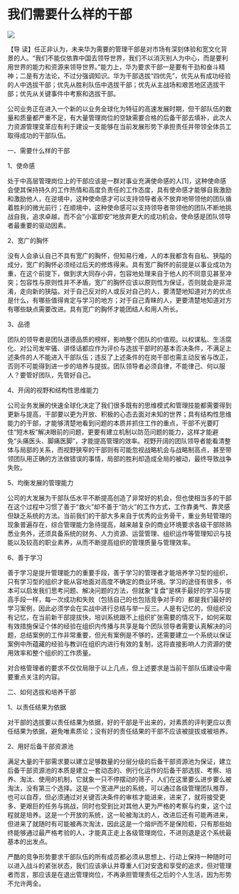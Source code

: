 # 我们需要什么样的干部
<img class="pv" src="https://api.visitor.plantree.me/visitor-badge/pv?namespace=plantree.me&key=renzhengfei-speeches/我们需要什么样的干部.md">





【导  读】任正非认为，未来华为需要的管理干部是对市场有深刻体验和宽文化背景的人。“我们不能仅依靠中国去领导世界，我们不以消灭别人为中心，而是要利用世界的能力和资源来领导世界。”能力上，华为要求干部一是要有干劲和奋斗精神；二是有方法论，不过分强调知识。华为干部选拔“四优先”，优先从有成功经验的人中选拔干部；优先从胜利队伍中选拔干部；优先从主战场和艰苦地区选拔干部；优先从关键事件中考察和选拔干部。



公司业务正在进入一个新的以业务全球化为特征的高速发展时期，但干部队伍的数量和质量都严重不足，有大量管理岗位的空缺需要合格的后备干部去填补，此次人力资源管理变革应有利于建设一支能够在当前发展形势下承担责任并带领全体员工取得成功的干部队伍。

一、需要什么样的干部

1、使命感

处于中高层管理岗位上的干部应该是一群对事业充满使命感的人[1]，这种使命感会使其保持持久的工作热情和高度负责任的工作态度，具有使命感才能够自我激励和激励他人，在逆境中，这种使命感才可以支持领导者永不放弃地带领他的团队循着胜利的微光前行；在顺境中，这种使命感可以支持领导者带领他的团队不断地挑战自我，追求卓越，而不会“小富即安”地放弃更大的成功机会。使命感是团队领导者最重要的驱动因素。

2、宽广的胸怀

没有人会承认自己不具有宽广的胸怀，但知易行难，人的本我都含有自私、狭隘的成分，宽广的胸怀必须经过后天的修炼得来。具有宽广胸怀的前提是以事业成功为重，在这个前提下，做到求大同存小异，包容地处理来自于他人的不同意见甚至冲突；包容性与原则性并不矛盾，宽广的胸怀应该以原则性为保证，否则就会是非混淆，走向新的狭隘。对于自己反对的人或反对自己的人，要清楚地知道对方的优点是什么，有哪些值得肯定与学习的地方；对于自己青睐的人，更要清楚地知道对方有哪些缺点需要改进。具有宽广的胸怀才能团结人和用人所长。

3、品德

团队的领导者是团队道德品质的榜样，影响整个团队的价值观。以权谋私、生活腐化、对公司发牢骚、讲怪话都应作为评价与选拔干部时的基本否决条件，不满足上述条件的人不能进入干部队伍；违反了上述条件的在岗干部也需主动反省与改正，否则不可能得到进一步的培养与提拔。团队领导者必须自律，不能律己、何以服人？要管好团队，先管好自己。

4、开阔的视野和结构性思维能力

公司业务发展的快速全球化决定了我们很多既有的思维模式和管理技能都需要得到更新与提高，干部要以更为开放、积极的心态去面对未知的世界；具有结构性思维能力的干部，才能够清楚地看到问题的本质并抓住工作的重点，干部不光要盯住“短木板”解决眼前的问题，更要有建立机制以防范问题的能力，这样才能避免“头痛医头、脚痛医脚”，才能提高管理的效率。视野开阔的团队领导者能看清整体与局部的关系，而视野狭窄的干部则有可能忽视战略机会与战略制高点，甚至带领团队用正确的方法做错误的事情，局部的胜利却造成全局的被动，最终导致战争失败。

5、均衡发展的管理能力

公司的大发展为干部队伍水平不断提高创造了非常好的机会，但也使相当多的干部在这个过程中习惯了善于“救火”却不善于“防火”的工作方式，工作靠勇气、靠灵感但缺乏系统的方法。当前我们的干部大多来自于优秀的业务骨干，重业务轻管理的现象普遍存在，综合管理能力急待提高，越来越复杂的商业环境要求各级干部除熟悉业务外，还须具备系统的财务、人力资源、运营管理、组织运作等管理知识与技能以及较高的职业素养，从而不断提高组织的管理质量与管理效率。

6、善于学习

善于学习是提升管理能力的重要手段，善于学习的管理者才能培养学习型的组织，只有学习型的组织才能从容地面对高度不确定的商业环境。学习的途径有很多，书本可以启发我们思考问题、解决问题的方法，但就象“复盘”是棋手最好的学习与提高手段一样，每一次成功和失败（包括自己的也包括竞争对手的）都是我们最好的学习案例，因此必须学会在实战中进行总结与举一反三。人是有记忆的，但组织没有记忆，在当前新干部提拔快，培训系统跟不上组织扩张需要的情况下，如何采取有效措施保证个体的经验在组织内传播与共享是每个团队领导者需要认真解决的问题，总结案例的工作非常重要，但光有案例是不够的，还需要建立一个系统以保证案例中所蕴藏的经验与教训在组织内进行有效的复制，这将直接影响人力资源的使用效率和整个组织的工作质量。

对合格管理者的要求不仅仅局限于以上几点，但上述要求是当前干部队伍建设中需要重点关注的内容。

二、如何选拔和培养干部

1、以责任结果为依据

对干部的选拔要以责任结果为依据，好的干部是干出来的，对素质的评判更应以责任结果为依据，避免唯素质论；没有好的责任结果的干部不应该被提拔或被培养。

2、用好后备干部资源池

满足大量的干部需求要以建立足够数量的分层分级的后备干部资源池为保证，建立后备干部资源池的本质是建立一套动态的、例行化运作的后备干部选拔、考察、培养、淘汰、使用的机制，它就象一只不停摆动的筛子，人们在这里要么进步要么被淘汰，没有第三个选择。这是一个宽进严出的系统，可以通过各级管理团队推荐，也可以自荐，但必须通过对关键否决条件的审核才能进来，进来了，就将接受更多、更艰巨的任务与挑战，同时也受到比对其他人更为严格的考察与约束，这个过程就是培养。这是一个开放的系统，这一轮被淘汰的人，改进后还有可能再进来，但进来了就随时有可能被再次淘汰，因此这是一个熔炉而不是保险柜，只有那些始终能够通过最严格考验的人，才能真正走上各级管理岗位，不进则退是这个系统最基本的出发点。

严酷的竞争形势要求干部队伍的所有成员都必须从思想上、行动上保持一种随时可以进入战斗的紧张状态，我们应该承认并尊重人们对安逸和享受的追求，但对管理者而言，那应该是在退出管理岗位，不再承担管理责任之后的个人生活，因为形势不允许两全。
